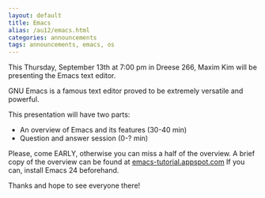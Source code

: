 ```yaml
---
layout: default
title: Emacs
alias: /au12/emacs.html
categories: announcements
tags: announcements, emacs, os
---
```

This Thursday, September 13th at 7:00 pm in Dreese 266, Maxim Kim will be presenting the Emacs text editor.

GNU Emacs is a famous text editor proved to be extremely versatile and powerful.

This presentation will have two parts:  
- An overview of Emacs and its features (30-40 min)  
- Question and answer session (0-? min)

Please, come EARLY, otherwise you can miss a half of the overview. A brief copy of the overview can be found at [emacs-tutorial.appspot.com](http://emacs-tutorial.appspot.com "emacs-tutorial.appspot.com") If you can, install Emacs 24 beforehand.

Thanks and hope to see everyone there!
